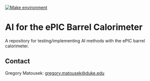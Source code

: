 [![Make environment](https://github.com/Gregtom3/epic-ecal-ai/actions/workflows/base-ci.yml/badge.svg)](https://github.com/Gregtom3/epic-ecal-ai/actions/workflows/base-ci.yml)

# AI for the ePIC Barrel Calorimeter

A repository for testing/implementing AI methods with the ePIC barrel calorimeter.

## Contact

Gregory Matousek: gregory.matousek@duke.edu

